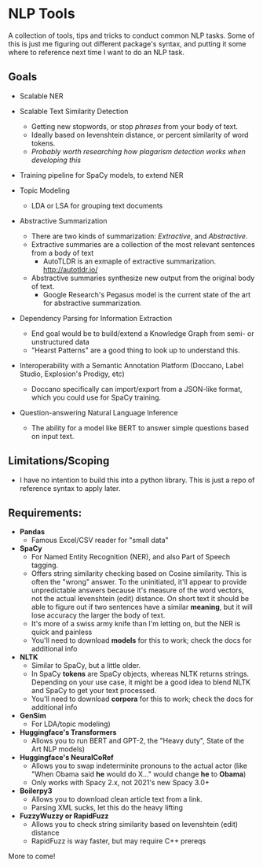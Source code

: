 # NLP Tools

A collection of tools, tips and tricks to conduct common NLP tasks. Some of this is just me figuring out different package's syntax, and putting it some where to reference next time I want to do an NLP task.

## Goals
- Scalable NER
- Scalable Text Similarity Detection
    - Getting new stopwords, or stop *phrases* from your body of text.
    - Ideally based on levenshtein distance, or percent similarity of word tokens.
    - *Probably worth researching how plagarism detection works when developing this*
- Training pipeline for SpaCy models, to extend NER
- Topic Modeling
    - LDA or LSA for grouping text documents
- Abstractive Summarization
    - There are two kinds of summarization: *Extractive*, and *Abstractive*. 
    - Extractive summaries are a collection of the most relevant sentences from a body of text
        - AutoTLDR is an exmaple of extractive summarization. http://autotldr.io/ 
    - Abstractive summaries synthesize new output from the original body of text.
        - Google Research's Pegasus model is the current state of the art for abstractive summarization. 
- Dependency Parsing for Information Extraction
    - End goal would be to build/extend a Knowledge Graph from semi- or unstructured data
    - "Hearst Patterns" are a good thing to look up to understand this.
- Interoperability with a Semantic Annotation Platform (Doccano, Label Studio, Explosion's Prodigy, etc)
    - Doccano specifically can import/export from a JSON-like format, which you could use for SpaCy training.

- Question-answering Natural Language Inference
    - The ability for a model like BERT to answer simple questions based on input text.

## Limitations/Scoping
- I have no intention to build this into a python library. This is just a repo of reference syntax to apply later.

## Requirements:
- **Pandas**
    - Famous Excel/CSV reader for "small data"
- **SpaCy**
    - For Named Entity Recognition (NER), and also Part of Speech tagging. 
    - Offers string similarity checking based on Cosine similarity. This is often the "wrong" answer. To the uninitiated, it'll appear to provide unpredictable answers because it's measure of the word vectors, not the actual levenshtein (edit) distance. On short text it should be able to figure out if two sentences have a similar **meaning**, but it will lose accuracy the larger the body of text. 
    - It's more of a swiss army knife than I'm letting on, but the NER is quick and painless
    - You'll need to download **models** for this to work; check the docs for additional info
- **NLTK**
    - Similar to SpaCy, but a little older. 
    - In SpaCy **tokens** are SpaCy objects, whereas NLTK returns strings. Depending on your use case, it might be a good idea to blend NLTK and SpaCy to get your text processed.
    - You'll need to download **corpora** for this to work; check the docs for additional info
- **GenSim** 
    - For LDA/topic modeling)
- **Huggingface's Transformers** 
    - Allows you to run BERT and GPT-2, the "Heavy duty", State of the Art NLP models)
- **Huggingface's NeuralCoRef** 
    - Allows you to swap indeterminite pronouns to the actual actor (like "When Obama said **he** would do X..." would change **he** to **Obama**)
    - Only works with Spacy 2.x, not 2021's new Spacy 3.0+
- **Boilerpy3**
    - Allows you to download clean article text from a link.
    - Parsing XML sucks, let this do the heavy lifting
- **FuzzyWuzzy or RapidFuzz**
    - Allows you to check string similarity based on levenshtein (edit) distance
    - RapidFuzz is way faster, but may require C++ prereqs


More to come!
